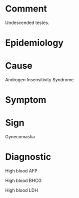 # Comment

Undescended testes.

# Epidemiology

# Cause

Androgen Insensitivity Syndrome

# Symptom

# Sign

Gynecomastia

# Diagnostic

High blood AFP

High blood BHCG

High blood LDH
